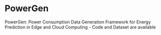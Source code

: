 # PowerGen
PowerGen: Power Consumption Data Generation Framework for Energy Prediction in Edge and Cloud Computing - Code and Dataset are available
